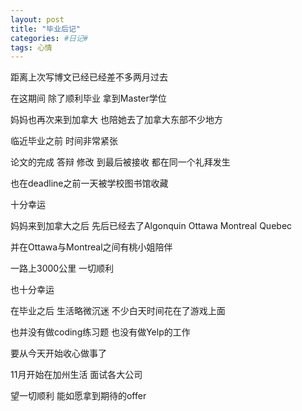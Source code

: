```yaml
---
layout: post
title: "毕业后记"
categories: #日记#
tags: 心情
---
```


距离上次写博文已经已经差不多两月过去

在这期间 除了顺利毕业 拿到Master学位

妈妈也再次来到加拿大 也陪她去了加拿大东部不少地方

临近毕业之前 时间非常紧张

论文的完成 答辩 修改 到最后被接收 都在同一个礼拜发生

也在deadline之前一天被学校图书馆收藏

十分幸运

妈妈来到加拿大之后 先后已经去了Algonquin Ottawa Montreal Quebec

并在Ottawa与Montreal之间有桃小姐陪伴

一路上3000公里 一切顺利

也十分幸运

在毕业之后 生活略微沉迷 不少白天时间花在了游戏上面

也并没有做coding练习题 也没有做Yelp的工作

要从今天开始收心做事了

11月开始在加州生活 面试各大公司

望一切顺利 能如愿拿到期待的offer